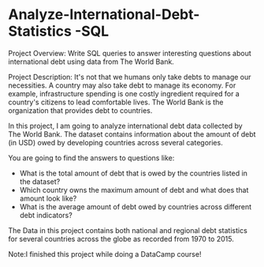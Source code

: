 # Analyze-International-Debt-Statistics -SQL

Project Overview: Write SQL queries to answer interesting questions about international debt using data from The World Bank. 

Project Description: 
It's not that we humans only take debts to manage our necessities. A country may also take debt to manage its economy. For example, infrastructure spending is one costly ingredient required for a country's citizens to lead comfortable lives. The World Bank is the organization that provides debt to countries.

In this project, I am going to analyze international debt data collected by The World Bank. The dataset contains information about the amount of debt (in USD) owed by developing countries across several categories. 

You are going to find the answers to questions like:

- What is the total amount of debt that is owed by the countries listed in the dataset? 
- Which country owns the maximum amount of debt and what does that amount look like? 
- What is the average amount of debt owed by countries across different debt indicators? 

The Data in this project contains both national and regional debt statistics for several countries across the globe as recorded from 1970 to 2015.

Note:I finished this project while doing a DataCamp course! 
